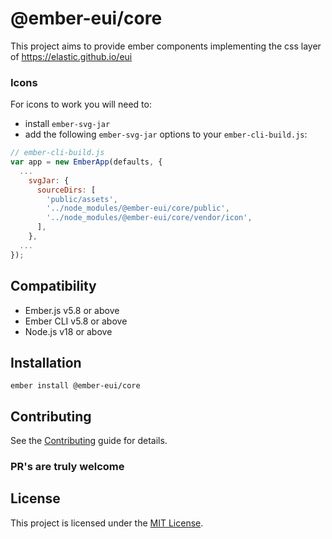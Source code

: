 # @ember-eui/core

This project aims to provide ember components implementing the css layer of https://elastic.github.io/eui
### Icons

For icons to work you will need to:

- install `ember-svg-jar`
- add the following `ember-svg-jar` options to your `ember-cli-build.js`:

```javascript
// ember-cli-build.js
var app = new EmberApp(defaults, {
  ...
    svgJar: {
      sourceDirs: [
        'public/assets',
        '../node_modules/@ember-eui/core/public',
        '../node_modules/@ember-eui/core/vendor/icon',
      ],
    },
  ...
});

```

## Compatibility

- Ember.js v5.8 or above
- Ember CLI v5.8 or above
- Node.js v18 or above

## Installation

```
ember install @ember-eui/core
```

## Contributing

See the [Contributing](CONTRIBUTING.md) guide for details.

### PR's are truly welcome

## License

This project is licensed under the [MIT License](LICENSE.md).
